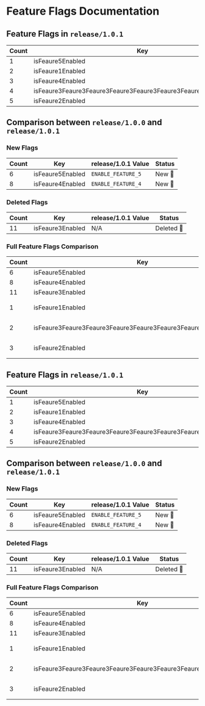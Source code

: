 # Feature Flags Documentation

## Feature Flags in `release/1.0.1`
| Count | Key              | release/1.0.1 Value       |
|-------|------------------|---------------------------|
| 1 | isFeaure5Enabled | `ENABLE_FEATURE_5` |
| 2 | isFeaure1Enabled | `ENABLE_FEATURE_1` |
| 3 | isFeaure4Enabled | `ENABLE_FEATURE_4` |
| 4 | isFeaure3Feaure3Feaure3Feaure3Feaure3Feaure3Feaure3Feaure3Enabled | `ENABLE_Feaure3Feaure3Feaure3Feaure3Feaure3Feaure3Feaure3Feaure_3` |
| 5 | isFeaure2Enabled | `ENABLE_FEATURE_2` |

## Comparison between `release/1.0.0` and `release/1.0.1`
### New Flags
| Count | Key              | release/1.0.1 Value       | Status |
|-------|------------------|---------------------------|--------|
| 6 | isFeaure5Enabled | `ENABLE_FEATURE_5` | New 🔵 |
| 8 | isFeaure4Enabled | `ENABLE_FEATURE_4` | New 🔵 |

### Deleted Flags
| Count | Key              | release/1.0.1 Value       | Status |
|-------|------------------|---------------------------|--------|
| 11 | isFeaure3Enabled | N/A | Deleted 🔴 |

### Full Feature Flags Comparison
| Count | Key              | release/1.0.1 Value       | Status |
|-------|------------------|---------------------------|--------|
| 6 | isFeaure5Enabled | `ENABLE_FEATURE_5` | New 🔵 |
| 8 | isFeaure4Enabled | `ENABLE_FEATURE_4` | New 🔵 |
| 11 | isFeaure3Enabled | N/A | Deleted 🔴 |
| 1 | isFeaure1Enabled | `ENABLE_FEATURE_1` | Unchanged ⚪ |
| 2 | isFeaure3Feaure3Feaure3Feaure3Feaure3Feaure3Feaure3Feaure3Enabled | `ENABLE_Feaure3Feaure3Feaure3Feaure3Feaure3Feaure3Feaure3Feaure_3` | Unchanged ⚪ |
| 3 | isFeaure2Enabled | `ENABLE_FEATURE_2` | Unchanged ⚪ |
## Feature Flags in `release/1.0.1`
| Count | Key              | release/1.0.1 Value       |
|-------|------------------|---------------------------|
| 1 | isFeaure5Enabled | `ENABLE_FEATURE_5` |
| 2 | isFeaure1Enabled | `ENABLE_FEATURE_1` |
| 3 | isFeaure4Enabled | `ENABLE_FEATURE_4` |
| 4 | isFeaure3Feaure3Feaure3Feaure3Feaure3Feaure3Feaure3Feaure3Enabled | `ENABLE_Feaure3Feaure3Feaure3Feaure3Feaure3Feaure3Feaure3Feaure_3` |
| 5 | isFeaure2Enabled | `ENABLE_FEATURE_2` |

## Comparison between `release/1.0.0` and `release/1.0.1`
### New Flags
| Count | Key              | release/1.0.1 Value       | Status |
|-------|------------------|---------------------------|--------|
| 6 | isFeaure5Enabled | `ENABLE_FEATURE_5` | New 🔵 |
| 8 | isFeaure4Enabled | `ENABLE_FEATURE_4` | New 🔵 |

### Deleted Flags
| Count | Key              | release/1.0.1 Value       | Status |
|-------|------------------|---------------------------|--------|
| 11 | isFeaure3Enabled | N/A | Deleted 🔴 |

### Full Feature Flags Comparison
| Count | Key              | release/1.0.1 Value       | Status |
|-------|------------------|---------------------------|--------|
| 6 | isFeaure5Enabled | `ENABLE_FEATURE_5` | New 🔵 |
| 8 | isFeaure4Enabled | `ENABLE_FEATURE_4` | New 🔵 |
| 11 | isFeaure3Enabled | N/A | Deleted 🔴 |
| 1 | isFeaure1Enabled | `ENABLE_FEATURE_1` | Unchanged ⚪ |
| 2 | isFeaure3Feaure3Feaure3Feaure3Feaure3Feaure3Feaure3Feaure3Enabled | `ENABLE_Feaure3Feaure3Feaure3Feaure3Feaure3Feaure3Feaure3Feaure_3` | Unchanged ⚪ |
| 3 | isFeaure2Enabled | `ENABLE_FEATURE_2` | Unchanged ⚪ |
